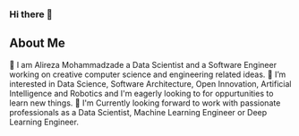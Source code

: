 ### Hi there 👋
## About Me
🔭 I am Alireza Mohammadzade a Data Scientist and a Software Engineer working on creative computer science and engineering related ideas. 
🌱 I’m interested in Data Science, Software Architecture, Open Innovation, Artificial Intelligence and Robotics and I'm eagerly looking to for oppurtunities to learn new things.
👯 I'm Currently looking forward to work with passionate professionals as a Data Scientist, Machine Learning Engineer or Deep Learning Engineer.

<!--
**almo99/almo99** is a ✨ _special_ ✨ repository because its `README.md` (this file) appears on your GitHub profile.

Here are some ideas to get you started:

- 🔭 I’m currently working on ...
- 🌱 I’m currently learning ...
- 👯 I’m looking to collaborate on ...
- 🤔 I’m looking for help with ...
- 💬 Ask me about ...
- 📫 How to reach me: ...
- 😄 Pronouns: ...
- ⚡ Fun fact: ...
-->
